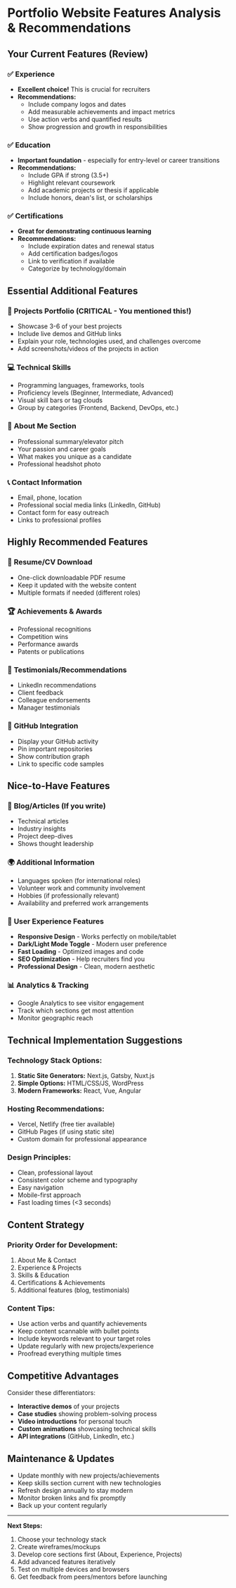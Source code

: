 # Portfolio Website Features Analysis & Recommendations

## Your Current Features (Review)

### ✅ **Experience** 
- **Excellent choice!** This is crucial for recruiters
- **Recommendations:**
  - Include company logos and dates
  - Add measurable achievements and impact metrics
  - Use action verbs and quantified results
  - Show progression and growth in responsibilities

### ✅ **Education**
- **Important foundation** - especially for entry-level or career transitions
- **Recommendations:**
  - Include GPA if strong (3.5+)
  - Highlight relevant coursework
  - Add academic projects or thesis if applicable
  - Include honors, dean's list, or scholarships

### ✅ **Certifications**
- **Great for demonstrating continuous learning**
- **Recommendations:**
  - Include expiration dates and renewal status
  - Add certification badges/logos
  - Link to verification if available
  - Categorize by technology/domain

## Essential Additional Features

### 🎯 **Projects Portfolio** (CRITICAL - You mentioned this!)
- Showcase 3-6 of your best projects
- Include live demos and GitHub links
- Explain your role, technologies used, and challenges overcome
- Add screenshots/videos of the projects in action

### 💻 **Technical Skills**
- Programming languages, frameworks, tools
- Proficiency levels (Beginner, Intermediate, Advanced)
- Visual skill bars or tag clouds
- Group by categories (Frontend, Backend, DevOps, etc.)

### 👤 **About Me Section**
- Professional summary/elevator pitch
- Your passion and career goals
- What makes you unique as a candidate
- Professional headshot photo

### 📞 **Contact Information**
- Email, phone, location
- Professional social media links (LinkedIn, GitHub)
- Contact form for easy outreach
- Links to professional profiles

## Highly Recommended Features

### 📄 **Resume/CV Download**
- One-click downloadable PDF resume
- Keep it updated with the website content
- Multiple formats if needed (different roles)

### 🏆 **Achievements & Awards**
- Professional recognitions
- Competition wins
- Performance awards
- Patents or publications

### 💬 **Testimonials/Recommendations**
- LinkedIn recommendations
- Client feedback
- Colleague endorsements
- Manager testimonials

### 🔗 **GitHub Integration**
- Display your GitHub activity
- Pin important repositories
- Show contribution graph
- Link to specific code samples

## Nice-to-Have Features

### 📝 **Blog/Articles** (If you write)
- Technical articles
- Industry insights
- Project deep-dives
- Shows thought leadership

### 🌍 **Additional Information**
- Languages spoken (for international roles)
- Volunteer work and community involvement
- Hobbies (if professionally relevant)
- Availability and preferred work arrangements

### 🎨 **User Experience Features**
- **Responsive Design** - Works perfectly on mobile/tablet
- **Dark/Light Mode Toggle** - Modern user preference
- **Fast Loading** - Optimized images and code
- **SEO Optimization** - Help recruiters find you
- **Professional Design** - Clean, modern aesthetic

### 📊 **Analytics & Tracking**
- Google Analytics to see visitor engagement
- Track which sections get most attention
- Monitor geographic reach

## Technical Implementation Suggestions

### **Technology Stack Options:**
1. **Static Site Generators:** Next.js, Gatsby, Nuxt.js
2. **Simple Options:** HTML/CSS/JS, WordPress
3. **Modern Frameworks:** React, Vue, Angular

### **Hosting Recommendations:**
- Vercel, Netlify (free tier available)
- GitHub Pages (if using static site)
- Custom domain for professional appearance

### **Design Principles:**
- Clean, professional layout
- Consistent color scheme and typography
- Easy navigation
- Mobile-first approach
- Fast loading times (<3 seconds)

## Content Strategy

### **Priority Order for Development:**
1. About Me & Contact
2. Experience & Projects
3. Skills & Education
4. Certifications & Achievements
5. Additional features (blog, testimonials)

### **Content Tips:**
- Use action verbs and quantify achievements
- Keep content scannable with bullet points
- Include keywords relevant to your target roles
- Update regularly with new projects/experience
- Proofread everything multiple times

## Competitive Advantages

Consider these differentiators:
- **Interactive demos** of your projects
- **Case studies** showing problem-solving process
- **Video introductions** for personal touch
- **Custom animations** showcasing technical skills
- **API integrations** (GitHub, LinkedIn, etc.)

## Maintenance & Updates

- Update monthly with new projects/achievements
- Keep skills section current with new technologies
- Refresh design annually to stay modern
- Monitor broken links and fix promptly
- Back up your content regularly

---

**Next Steps:**
1. Choose your technology stack
2. Create wireframes/mockups
3. Develop core sections first (About, Experience, Projects)
4. Add advanced features iteratively
5. Test on multiple devices and browsers
6. Get feedback from peers/mentors before launching
